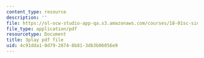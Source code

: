 ```yaml
---
content_type: resource
description: ''
file: https://ol-ocw-studio-app-qa.s3.amazonaws.com/courses/18-01sc-single-variable-calculus-fall-2010/4c91dda10d7928748b813db3b06056e9_-MI0b4h3rS0.pdf
file_type: application/pdf
resourcetype: Document
title: 3play pdf file
uid: 4c91dda1-0d79-2874-8b81-3db3b06056e9
---
```

